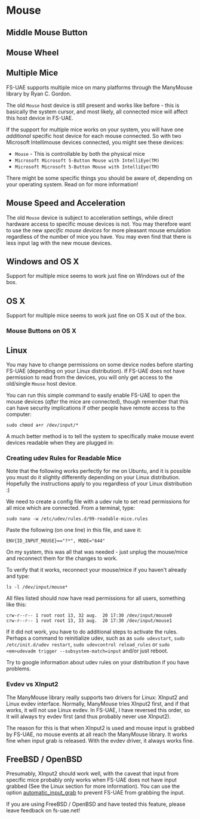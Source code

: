 # Mouse

## Middle Mouse Button

## Mouse Wheel

## Multiple Mice

FS-UAE supports multiple mice on many platforms through the ManyMouse library
by Ryan C. Gordon.

The old `Mouse` host device is still present and works like before - this
is basically the system cursor, and most likely, all connected mice will
affect this host device in FS-UAE.

If the support for multiple mice works on your system, you will have one
_additional_ specific host device for each mouse connected. So with two
Microsoft Intellimouse devices connected, you might see these devices:

- `Mouse` - This is controllable by both the physical mice
- `Microsoft Microsoft 5-Button Mouse with IntelliEye(TM)`
- `Microsoft Microsoft 5-Button Mouse with IntelliEye(TM)`

There might be some specific things you should be aware of, depending on your
operating system. Read on for more information!

## Mouse Speed and Acceleration

The old `Mouse` device is subject to acceleration settings, while
direct hardware access to specific mouse devices is not. You may therefore
want to use the new _specific mouse devices_ for more pleasant mouse
emulation regardless of the number of mice you have. You may even find that
there is less input lag with the new mouse devices.

## Windows and OS X

Support for multiple mice seems to work just fine on Windows out of the box.

## OS X

Support for multiple mice seems to work just fine on OS X out of the box.

### Mouse Buttons on OS X

## Linux

You may have to change permissions on some device nodes before starting
FS-UAE (depending on your Linux distribution). If FS-UAE does not have
permission to read from the devices, you will only get access to the
old/single `Mouse` host device.

You can run this simple command to easily enable FS-UAE to open the mouse
devices (_after_ the mice are connected), though remember
that this can have security implications if other people have remote access
to the computer:

    sudo chmod a+r /dev/input/*

A much better method is to tell the system to specifically make mouse event
devices readable when they are plugged in:

### Creating udev Rules for Readable Mice

Note that the following works perfectly for me on Ubuntu, and it is possible
you must do it slightly differently depending on your Linux distribution.
Hopefully the instructions apply to you regardless of your Linux
distribution :)

We need to create a config file with a udev rule to set read permissions
for all mice which are connected. From a terminal, type:

    sudo nano -w /etc/udev/rules.d/99-readable-mice.rules

Paste the following (on one line) in this file, and save it:

    ENV{ID_INPUT_MOUSE}=="?*", MODE="644"

On my system, this was all that was needed - just unplug the mouse/mice and
reconnect them for the changes to work.

To verify that it works, reconnect your mouse/mice if you haven't already
and type:

    ls -l /dev/input/mouse*

All files listed should now have read permissions for all users, something
like this:

    crw-r--r-- 1 root root 13, 32 aug.  20 17:30 /dev/input/mouse0
    crw-r--r-- 1 root root 13, 33 aug.  20 17:30 /dev/input/mouse1

If it did not work, you have to do additional steps to activate the rules.
Perhaps a command to reinitialize udev, such as as `sudo udevstart`,
`sudo /etc/init.d/udev restart`, `sudo udevcontrol reload_rules` or
`sudo <em>udevadm trigger --subsystem-match=input` and/or just reboot.

Try to google information about udev rules on your distribution if you
have problems.

### Evdev vs XInput2

The ManyMouse library really supports two drivers for Linux: XInput2 and
Linux evdev interface. Normally, ManyMouse tries XInput2 first, and if that
works, it will not use Linux evdev. In FS-UAE, I have reversed this order,
so it will always try evdev first (and thus probably never use XInput2).

The reason for this is that when XInput2 is used and mouse input is grabbed
by FS-UAE, no mouse events at all reach the ManyMouse library. It works fine
when input grab is released. With the evdev driver, it always works fine.

## FreeBSD / OpenBSD

Presumably, XInput2 should work well, with the caveat that input from
specific mice probably only works when FS-UAE does not have input grabbed
(See the Linux section for more information). You can use the option
[automatic_input_grab](options/automatic_input_grab.md) to prevent FS-UAE from
grabbing the input.

If you are using FreeBSD / OpenBSD and have tested this feature, please leave
feedback on fs-uae.net!

